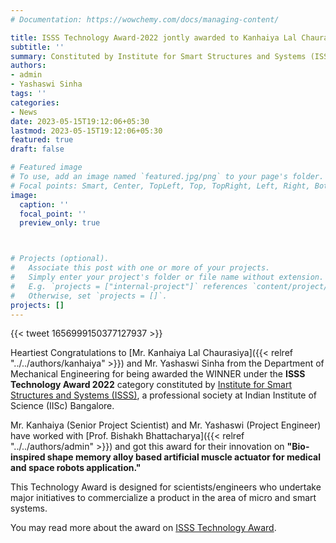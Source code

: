 ```yaml
---
# Documentation: https://wowchemy.com/docs/managing-content/

title: ISSS Technology Award-2022 jontly awarded to Kanhaiya Lal Chaurasiya and Yashaswi Sinha
subtitle: ''
summary: Constituted by Institute for Smart Structures and Systems (ISSS), a professional society at IISc Bangalore.
authors: 
- admin
- Yashaswi Sinha
tags: ''
categories: 
- News
date: 2023-05-15T19:12:06+05:30
lastmod: 2023-05-15T19:12:06+05:30
featured: true
draft: false

# Featured image
# To use, add an image named `featured.jpg/png` to your page's folder.
# Focal points: Smart, Center, TopLeft, Top, TopRight, Left, Right, BottomLeft, Bottom, BottomRight.
image:
  caption: ''
  focal_point: ''
  preview_only: true



# Projects (optional).
#   Associate this post with one or more of your projects.
#   Simply enter your project's folder or file name without extension.
#   E.g. `projects = ["internal-project"]` references `content/project/deep-learning/index.md`.
#   Otherwise, set `projects = []`.
projects: []
---
```


{{< tweet 1656999150377127937 >}}


Heartiest Congratulations to [Mr. Kanhaiya Lal Chaurasiya]({{< relref "../../authors/kanhaiya" >}}) and Mr. Yashaswi Sinha from the Department of Mechanical Engineering for being awarded the WINNER under the **ISSS Technology Award 2022** category constituted by [Institute for Smart Structures and Systems (ISSS)](https://isssonline.in/), a professional society at Indian Institute of Science (IISc) Bangalore.

Mr. Kanhaiya (Senior Project Scientist) and Mr. Yashaswi (Project Engineer) have worked with [Prof. Bishakh Bhattacharya]({{< relref "../../authors/admin" >}}) and got this award for their innovation on **"Bio-inspired shape memory alloy based artificial muscle actuator for medical and space robots application."**

This Technology Award is designed for scientists/engineers who undertake major initiatives to commercialize a product in the area of micro and smart systems.

You may read more about the award on [ISSS Technology Award](https://isssonline.in/isss-awards-2022/).
